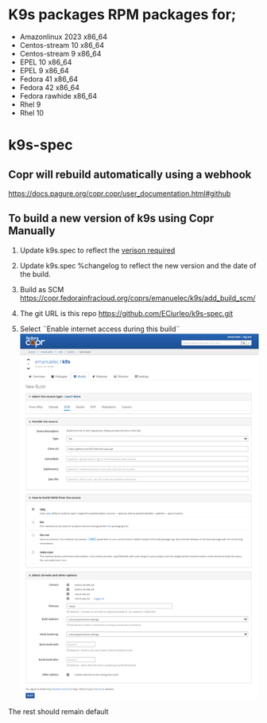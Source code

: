 # K9s packages RPM packages for; 

* Amazonlinux 2023	x86_64
* Centos-stream 10	x86_64
* Centos-stream 9	x86_64
* EPEL 10	x86_64
* EPEL 9	x86_64
* Fedora 41	x86_64
* Fedora 42	x86_64
* Fedora rawhide	x86_64
* Rhel 9
* Rhel 10

# k9s-spec

## Copr will rebuild automatically using a webhook
https://docs.pagure.org/copr.copr/user_documentation.html#github 

## To build a new version of k9s using Copr Manually

1. Update k9s.spec to reflect the [verison required](https://github.com/derailed/k9s/releases)
2. Update k9s.spec %changelog to reflect the new version and the date of the build. 

3. Build as SCM
https://copr.fedorainfracloud.org/coprs/emanuelec/k9s/add_build_scm/

4. The git URL is this repo 
https://github.com/ECiurleo/k9s-spec.git

5. Select ¨Enable internet access during this build¨
![Screenshot of Copr Build screen with correct settings](images/screenshot.png)

The rest should remain default



